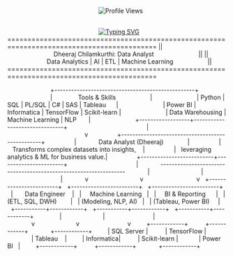 <p align="center">    
  <img src="https://komarev.com/ghpvc/?username=Dheeraj4191&style=plastic&color=blueviolet" alt="Profile Views"/> </p>

</summary> <br> <div align=center>   <a href="https://git.io/typing-svg"><img src="https://readme-typing-svg.demolab.com/?font=VT323&size=35&duration=3500&pause=300&color=6A0572&center=true&vCenter=true&width=500&lines=Hey%2C+I+am+Dheeraj;Welcome+to+My+GitHub+Profile;Data+Analyst+%26+ML+Enthusiast;Python+%26+SQL+Expert;ETL+%26+BI+Specialist;Always+Learning%2C+Always+Growing" alt="Typing SVG" /></a> </div>
  ===========================================================================================
||                           Dheeraj Chilamkurthi: Data Analyst                          ||
||                       Data Analytics | AI | ETL | Machine Learning                    ||
===========================================================================================

                         +--------------------------------------------------+
                         |               Tools & Skills                    |
                         | Python | SQL | PL/SQL | C# | SAS | Tableau      |
                         | Power BI | Informatica | TensorFlow | Scikit-learn |
                         | Data Warehousing | Machine Learning | NLP       |
                         +------------------+-------------------------------+
                                             |
                                             v
                +-------------------------------------------------+
                |             Data Analyst (Dheeraj)              |
                |   Transforms complex datasets into insights,    |
                |   leveraging analytics & ML for business value.|
                +--------------------------+-----------------------+
                                       |
            -----------------------------------------------------------------
            |                              |                               |
            v                              v                               v
  +------------------------+   +------------------------+   +------------------------+
  |       Data Engineer    |   |     Machine Learning   |   |     BI & Reporting      |
  | (ETL, SQL, DWH)        |   | (Modeling, NLP, AI)   |   | (Tableau, Power BI)     |
  +-----------+------------+   +-----------+------------+   +-----------+------------+
              |                        |                            |
              v                        v                            v
        +------------+          +------------+             +------------+
        | SQL Server |          | TensorFlow |              | Tableau    |
        | Informatica|          | Scikit-learn |            | Power BI   |
        +------------+          +------------+             +------------+

